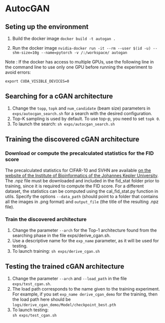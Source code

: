 # AutocGAN

## Seting up the environment
1) Build the docker image
```docker build -t autogan .```

2) Run the docker image
```nvidia-docker run -it --rm --user $(id -u) --shm-size=10g --name=pytorch -v /:/workspace/ autogan```

Note : If the docker has access to multiple GPUs, use the following line in the command line to use only one GPU before running the experiment to avoid errors:

```export CUDA_VISIBLE_DEVICES=0```

## Searching for a cGAN architecture
1) Change the `topp`, `topk` and `num_candidate` (beam size) parameters in `exps/autocgan_search.sh` for a search with the desired configuration. 
2) Top-K sampling is used by default. To use top-p, you need to set `topk 0`.
3) To launch the search:
``` sh exps/autocgan_search.sh ```

## Training the discovered cGAN architecture
### Download or compute the precalculated statistics for the FID score
The precalculated statistics for CIFAR-10 and SVHN are available [on the website of the Institute of Bioinformatics of the Johannes Kepler University](http://bioinf.jku.at/research/ttur/). The .npz file must be downloaded and included in the fid_stat folder prior to training, since it is required to compute the FID score. For a different dataset, the statistics can be computed using the cal_fid_stat.py function in utils. Specify the options ```--data_path``` (should point to a folder that contains all the images in .png format) and ```output_file``` (the title of the resulting .npz file).

### Train the discovered architecture
1) Change the parameter ```--arch``` for the Top-1 architecture found from the searching phase in the file exps/derive_cgan.sh.
2) Use a descriptive name for the `exp_name` parameter, as it will be used for testing.  
3) To launch training: 
``` sh exps/derive_cgan.sh ```

## Testing the trained cGAN architecture
1) Change the parameter ```--arch``` and ```--load_path``` in the file ```exps/test_cgan.sh```.   
2) The load path corresponds to the name given to the training experiment.   
For example, if you set `exp_name derive_cgan_demo` for the training, then the load path here should be `logs/derive_cgan_demo/Model/checkpoint_best.pth`  
3) To launch testing:    
```sh exps/test_cgan.sh```

